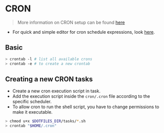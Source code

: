 # CRON

> More information on CRON setup can be found [here](https://medium.com/@jsstrn/scheduling-with-cron-c5e5191663c6)

- For quick and simple editor for cron schedule expressions, look [here](https://crontab.guru/).

## Basic

```sh
> crontab -l # list all available crons
> crontab -e # to create a new crontab
```

## Creating a new CRON tasks

- Create a new cron execution script in task.
- Add the execution script inside the `cron/.cron` file according to the specific scheduler.
- To allow cron to run the shell script, you have to change permissions to make it executable.

```sh
> chmod u+x $DOTFILES_DIR/tasks/*.sh
> crontab "$HOME/.cron"
```
